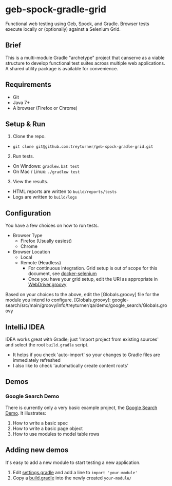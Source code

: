 # geb-spock-gradle-grid

Functional web testing using Geb, Spock, and Gradle. Browser tests execute locally or (optionally) against a Selenium Grid.

## Brief
This is a multi-module Gradle "archetype" project that canserve as a viable structure to develop functional test suites across multiple web applications. A shared utility package is available for convenience.

## Requirements
- Git
- Java 7+
- A browser (Firefox or Chrome)

## Setup & Run
1. Clone the repo.
  - `git clone git@github.com:treyturner/geb-spock-gradle-grid.git`
2. Run tests.
  - On Windows: `gradlew.bat test`
  - On Mac / Linux: `./gradlew test`
3. View the results.
  - HTML reports are written to `build/reports/tests`
  - Logs are written to `build/logs`

## Configuration
You have a few choices on how to run tests.
- Browser Type
  - Firefox (Usually easiest)
  - Chrome
- Browser Location
  - Local
  - Remote (Headless)
    - For continuous integration. Grid setup is out of scope for this document, see [docker-selenium]
    - Once you have your grid setup, edit the URI as appropriate in [WebDriver.groovy]

[docker-selenium]: https://github.com/SeleniumHQ/docker-selenium
[WebDriver.groovy]: util/src/main/groovy/info/treyturner/qa/demo/util/WebDriver.groovy#L17

Based on your choices to the above, edit the [Globals.groovy] file for the module you intend to configure.
[Globals.groovy]: google-search/src/main/groovy/info/treyturner/qa/demo/google_search/Globals.groovy

## IntelliJ IDEA
IDEA works great with Gradle; just 'Import project from existing sources' and select the root `build.gradle` script.
- It helps if you check 'auto-import' so your changes to Gradle files are immediately refreshed
- I also like to check 'automatically create content roots'

## Demos

### Google Search Demo
There is currently only a very basic example project, the [Google Search Demo]. It illustrates:

[Google Search Demo]: google-search

1. How to write a basic spec
2. How to write a basic page object
3. How to use modules to model table rows

## Adding new demos
It's easy to add a new module to start testing a new application.

1. Edit [settings.gradle] and add a line to `import 'your-module'`
2. Copy a [build.gradle]  into the newly created `your-module/`

[settings.gradle]: settings.gradle
[build.gradle]: google-search/build.gradle
